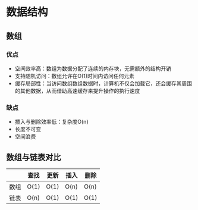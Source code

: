 # 数据结构

## 数组

### 优点

- 空间效率高：数组为数据分配了连续的内存块，无需额外的结构开销
- 支持随机访问：数组允许在O(1)时间内访问任何元素
- 缓存局部性：当访问数组数组数据时，计算机不仅会加载它，还会缓存其周围的其他数据，从而借助高速缓存来提升操作的执行速度

### 缺点

- 插入与删除效率低：复杂度O(n)
- 长度不可变
- 空间浪费

## 数组与链表对比

|      | 查找 | 更新 | 插入 | 删除 |
| ---- | ---- | ---- | ---- | ---- |
| 数组 | O(1) | O(1) | O(n) | O(n) |
| 链表 | O(n) | O(1) | O(1) | O(1) |
